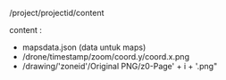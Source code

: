 /project/projectid/content

content : 
- mapsdata.json (data untuk maps)
- /drone/timestamp/zoom/coord.y/coord.x.png
- /drawing/'zoneid'/Original PNG/z0-Page' + i + '.png"